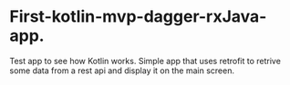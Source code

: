 # First-kotlin-mvp-dagger-rxJava-app.
Test app to see how Kotlin works.
Simple app that uses retrofit to retrive some data from a rest api and display it on the main screen.


